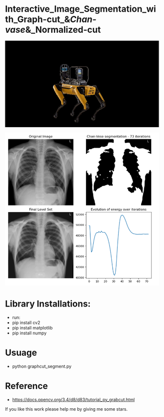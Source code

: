 # Interactive_Image_Segmentation_with_Graph-cut_&_Chan-vase_&_Normalized-cut

![](result/segment_result.png)

![](chanvase_result/Figure_xray.png)


# Library Installations:
 
- run: 
- pip install cv2
- pip install matplotlib
- pip install numpy

# Usuage
- python graphcut_segment.py

# Reference
- https://docs.opencv.org/3.4/d8/d83/tutorial_py_grabcut.html


If you like this work please help me by giving me some stars.
